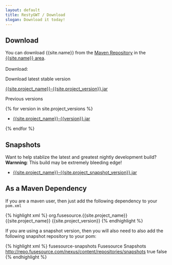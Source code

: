 ```yaml
---
layout: default
title: RestyGWT / Download
slogan: Download it today!
---
```


## Download

You can download {{site.name}} from the [Maven Repository](http://repo.fusesource.com/nexus/content/repositories/public/) 
in the [{{site.name}} area]({{site.release_base}}).
<br/>
<br/>
Download:

Download latest stable version

[{{site.project_name}}-{{site.project_version}}.jar]({{site.release_base}}/{{version}}/{{site.project_name}}-{{site.project_version}}.jar)

Previous versions

{% for version in site.project_versions  %}

- [{{site.project_name}}-{{version}}.jar]({{site.release_base}}/{{version}}/{{site.project_name}}-{{version}}.jar)

{% endfor %}

## Snapshots

Want to help stablize the latest and greatest nightly development build? **Warnning**: This build may be extremely bleeding edge!  

- [{{site.project_name}}-{{site.project_snapshot_version}}.jar](http://repo.fusesource.com/nexus/service/local/artifact/maven/redirect?r=snapshots&g=org.fusesource.{{site.project_name}}&a={{site.project_name}}&v={{site.project_snapshot_version}}&e=jar)

## As a Maven Dependency 

If you are a maven user, then just add the following dependency to your `pom.xml`

{% highlight xml %}
<dependency>
    <groupId>org.fusesource.{{site.project_name}}</groupId>
    <artifactId>{{site.project_name}}</artifactId>
    <version>{{site.project_version}}</version>
</dependency>
{% endhighlight %}

If you are using a snapshot version, then you will also need to 
also add the following snapshot repository to your pom:

{% highlight xml %}
<repository>
    <id>fusesource-snapshots</id>
    <name>Fusesource Snapshots</name>
    <url>http://repo.fusesource.com/nexus/content/repositories/snapshots</url>
    <snapshots><enabled>true</enabled></snapshots>
    <releases><enabled>false</enabled></releases>
</repository>
{% endhighlight %}



 
